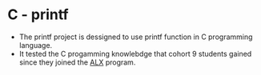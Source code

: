 #  C - printf
* The printf project is dessigned to use printf function in C programming language.
* It tested the C progamming knowlebdge that cohort 9 students gained since they joined the [ALX](https://www.alxafrica.com/) program.

